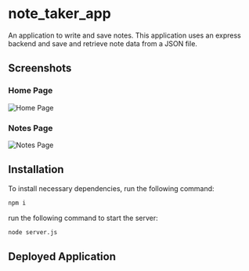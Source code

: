 # note_taker_app

An application to write and save notes. This application uses an express backend and save and retrieve note data from a JSON file.

## Screenshots

### Home Page

![Home Page](./public/assets/images/homepage.png)

### Notes Page

![Notes Page](./public/assets/images/notespage.png)

## Installation

To install necessary dependencies, run the following command:

```bash 
npm i
```
run the following command to start the server:

```bash
node server.js
```

## Deployed Application


